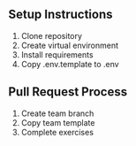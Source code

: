 ## Setup Instructions
1. Clone repository
2. Create virtual environment
3. Install requirements
4. Copy .env.template to .env

## Pull Request Process
1. Create team branch
2. Copy team template
3. Complete exercises